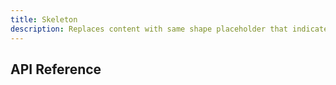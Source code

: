 ```yaml
---
title: Skeleton
description: Replaces content with same shape placeholder that indicates a loading state.
---
```


## API Reference
